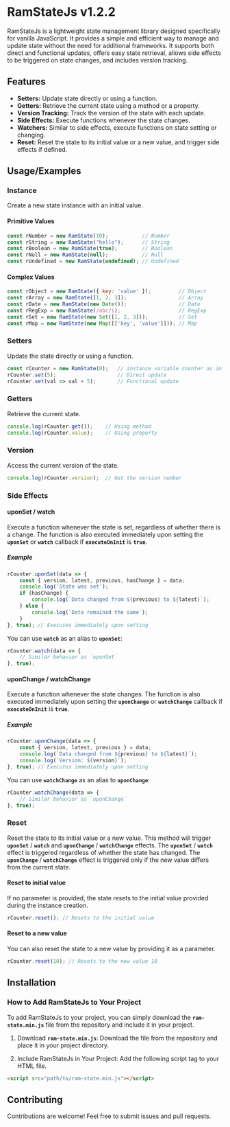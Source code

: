 # RamStateJs v1.2.2
RamStateJs is a lightweight state management library designed specifically for vanilla JavaScript. It provides a simple and efficient way to manage and update state without the need for additional frameworks. It supports both direct and functional updates, offers easy state retrieval, allows side effects to be triggered on state changes, and includes version tracking.


## Features

- **Setters:** Update state directly or using a function.
- **Getters:** Retrieve the current state using a method or a property.
- **Version Tracking:** Track the version of the state with each update.
- **Side Effects:** Execute functions whenever the state changes.
- **Watchers:** Similar to side effects, execute functions on state setting or changing.
- **Reset:** Reset the state to its initial value or a new value, and trigger side effects if defined.


## Usage/Examples
### Instance
Create a new state instance with an initial value.

#### Primitive Values

```javascript
const rNumber = new RamState(10);           // Number
const rString = new RamState("hello");      // String
const rBoolean = new RamState(true);        // Boolean
const rNull = new RamState(null);           // Null
const rUndefined = new RamState(undefined); // Undefined
```

#### Complex Values
```javascript
const rObject = new RamState({ key: 'value' });         // Object
const rArray = new RamState([1, 2, 3]);                 // Array
const rDate = new RamState(new Date());                 // Date
const rRegExp = new RamState(/abc/i);                   // RegExp
const rSet = new RamState(new Set([1, 2, 3]));          // Set
const rMap = new RamState(new Map([['key', 'value']])); // Map
```

### Setters
Update the state directly or using a function.
```javascript
const rCounter = new RamState(0);   // instance variable counter as integer
rCounter.set(5);                    // Direct update
rCounter.set(val => val + 5);       // Functional update
```

### Getters
Retrieve the current state.
```javascript
console.log(rCounter.get());    // Using method
console.log(rCounter.value);    // Using property
```

### Version
Access the current version of the state.
```javascript
console.log(rCounter.version);  // Get the version number
```

### Side Effects
#### uponSet / watch
Execute a function whenever the state is set, regardless of whether there is a change. The function is also executed immediately upon setting the **`uponSet`** or **`watch`** callback if **`executeOnInit`** is **`true`**.

##### Example
```javascript
rCounter.uponSet(data => {
    const { version, latest, previous, hasChange } = data;
    console.log(`State was set`);
    if (hasChange) {
        console.log(`Data changed from ${previous} to ${latest}`);
    } else {
        console.log(`Data remained the same`);
    }
}, true); // Executes immediately upon setting
```
You can use **`watch`** as an alias to **`uponSet`**:
```javascript
rCounter.watch(data => {
    // Similar behavior as `uponSet`
}, true);
```

#### uponChange / watchChange
Execute a function whenever the state changes. The function is also executed immediately upon setting the **`uponChange`** or **`watchChange`** callback if **`executeOnInit`** is **`true`**.
##### Example
```javascript
rCounter.uponChange(data => {
    const { version, latest, previous } = data;
    console.log(`Data changed from ${previous} to ${latest}`);
    console.log(`Version: ${version}`);
}, true); // Executes immediately upon setting
```
You can use **`watchChange`** as an alias to **`uponChange`**:
```javascript
rCounter.watchChange(data => {
    // Similar behavior as `uponChange`
}, true);
```

### Reset
Reset the state to its initial value or a new value. This method will trigger **`uponSet`** / **`watch`** and **`uponChange`** / **`watchChange`** effects. The **`uponSet`** / **`watch`** effect is triggered regardless of whether the state has changed. The **`uponChange`** / **`watchChange`** effect is triggered only if the new value differs from the current state.

#### Reset to initial value
If no parameter is provided, the state resets to the initial value provided during the instance creation.
```javascript
rCounter.reset(); // Resets to the initial value
```

#### Reset to a new value
You can also reset the state to a new value by providing it as a parameter.
```javascript
rCounter.reset(10); // Resets to the new value 10
```

## Installation
### How to Add RamStateJs to Your Project
To add RamStateJs to your project, you can simply download the **`ram-state.min.js`** file from the repository and include it in your project.

1. Download **`ram-state.min.js`**: 
Download the file from the repository and place it in your project directory.

2. Include RamStateJs in Your Project:
Add the following script tag to your HTML file.

```html
<script src="path/to/ram-state.min.js"></script>
```

## Contributing

Contributions are welcome! Feel free to submit issues and pull requests.